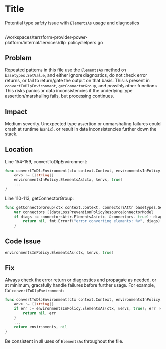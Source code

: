 # Title

Potential type safety issue with `ElementsAs` usage and diagnostics

##

/workspaces/terraform-provider-power-platform/internal/services/dlp_policy/helpers.go

## Problem

Repeated patterns in this file use the `ElementsAs` method on `basetypes.SetValue`, and either ignore diagnostics, do not check error returns, or fail to return/gate the output on that basis. This is present in `convertToDlpEnvironment`, `getConnectorGroup`, and possibly other functions. This risks panics or data inconsistencies if the underlying type assertion/marshalling fails, but processing continues.

## Impact

Medium severity. Unexpected type assertion or unmarshalling failures could crash at runtime (`panic`), or result in data inconsistencies further down the stack.

## Location

Line 154-159, convertToDlpEnvironment:

```go
func convertToDlpEnvironment(ctx context.Context, environmentsInPolicy basetypes.SetValue) []dlpEnvironmentDto {
    envs := []string{}
    environmentsInPolicy.ElementsAs(ctx, &envs, true)
    ...
}
```

Line 110-113, getConnectorGroup:

```go
func getConnectorGroup(ctx context.Context, connectorsAttr basetypes.SetValue) (*dlpConnectorGroupsModelDto, error) {
    var connectors []dataLossPreventionPolicyResourceConnectorModel
    if diags := connectorsAttr.ElementsAs(ctx, &connectors, true); diags != nil {
        return nil, fmt.Errorf("error converting elements: %v", diags)
    }
```

## Code Issue

```go
environmentsInPolicy.ElementsAs(ctx, &envs, true)
```

## Fix

Always check the error return or diagnostics and propagate as needed, or at minimum, gracefully handle failures before further usage. For example, for `convertToDlpEnvironment`:

```go
func convertToDlpEnvironment(ctx context.Context, environmentsInPolicy basetypes.SetValue) ([]dlpEnvironmentDto, error) {
    envs := []string{}
    if err := environmentsInPolicy.ElementsAs(ctx, &envs, true); err != nil {
        return nil, err
    }
    ...
    return environments, nil
}
```

Be consistent in all uses of `ElementsAs` throughout the file.
